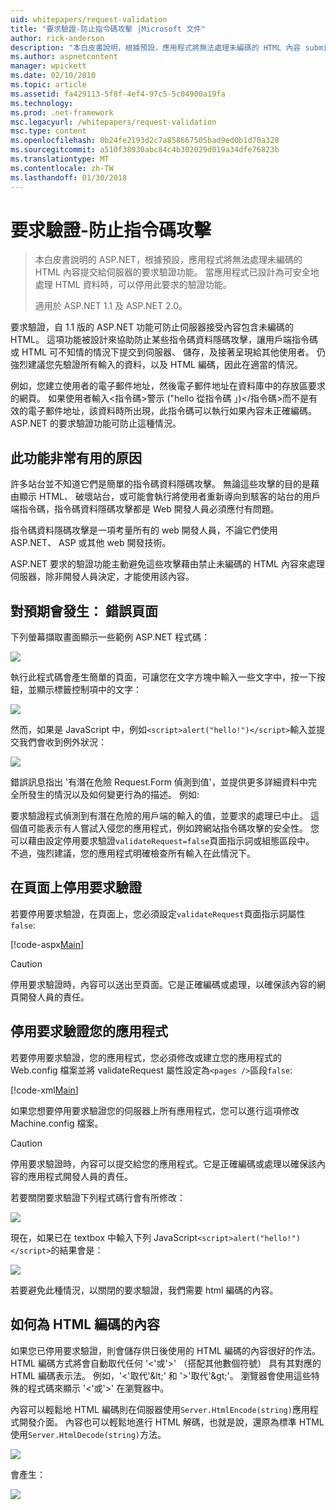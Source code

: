 ```yaml
---
uid: whitepapers/request-validation
title: "要求驗證-防止指令碼攻擊 |Microsoft 文件"
author: rick-anderson
description: "本白皮書說明，根據預設，應用程式將無法處理未編碼的 HTML 內容 submitt ASP.NET 的要求驗證功能..."
ms.author: aspnetcontent
manager: wpickett
ms.date: 02/10/2010
ms.topic: article
ms.assetid: fa429113-5f8f-4ef4-97c5-5c04900a19fa
ms.technology: 
ms.prod: .net-framework
msc.legacyurl: /whitepapers/request-validation
msc.type: content
ms.openlocfilehash: 0b24fe2193d2c7a858667505bad9ed0b1d70a328
ms.sourcegitcommit: a510f38930abc84c4b302029d019a34dfe76823b
ms.translationtype: MT
ms.contentlocale: zh-TW
ms.lasthandoff: 01/30/2018
---
```

<a name="request-validation---preventing-script-attacks"></a>要求驗證-防止指令碼攻擊
====================
> 本白皮書說明的 ASP.NET，根據預設，應用程式將無法處理未編碼的 HTML 內容提交給伺服器的要求驗證功能。 當應用程式已設計為可安全地處理 HTML 資料時，可以停用此要求的驗證功能。
> 
> 適用於 ASP.NET 1.1 及 ASP.NET 2.0。


要求驗證，自 1.1 版的 ASP.NET 功能可防止伺服器接受內容包含未編碼的 HTML。 這項功能被設計來協助防止某些指令碼資料隱碼攻擊，讓用戶端指令碼或 HTML 可不知情的情況下提交到伺服器、 儲存，及接著呈現給其他使用者。 仍強烈建議您先驗證所有輸入的資料，以及 HTML 編碼，因此在適當的情況。

例如，您建立使用者的電子郵件地址，然後電子郵件地址在資料庫中的存放區要求的網頁。 如果使用者輸入&lt;指令碼&gt;警示 ("hello 從指令碼 」)&lt;/指令碼&gt;而不是有效的電子郵件地址，該資料時所出現，此指令碼可以執行如果內容未正確編碼。 ASP.NET 的要求驗證功能可防止這種情況。

## <a name="why-this-feature-is-useful"></a>此功能非常有用的原因

許多站台並不知道它們是簡單的指令碼資料隱碼攻擊。 無論這些攻擊的目的是藉由顯示 HTML、 破壞站台，或可能會執行將使用者重新導向到駭客的站台的用戶端指令碼，指令碼資料隱碼攻擊都是 Web 開發人員必須應付有問題。

指令碼資料隱碼攻擊是一項考量所有的 web 開發人員，不論它們使用 ASP.NET、 ASP 或其他 web 開發技術。

ASP.NET 要求的驗證功能主動避免這些攻擊藉由禁止未編碼的 HTML 內容來處理伺服器，除非開發人員決定，才能使用該內容。

## <a name="what-to-expect-error-page"></a>對預期會發生： 錯誤頁面

下列螢幕擷取畫面顯示一些範例 ASP.NET 程式碼：

![](request-validation/_static/image1.png)

執行此程式碼會產生簡單的頁面，可讓您在文字方塊中輸入一些文字中，按一下按鈕，並顯示標籤控制項中的文字：

![](request-validation/_static/image2.png)

然而，如果是 JavaScript 中，例如`<script>alert("hello!")</script>`輸入並提交我們會收到例外狀況：

![](request-validation/_static/image3.png)

錯誤訊息指出 '有潛在危險 Request.Form 偵測到值'，並提供更多詳細資料中完全所發生的情況以及如何變更行為的描述。 例如: 

要求驗證程式偵測到有潛在危險的用戶端的輸入的值，並要求的處理已中止。 這個值可能表示有人嘗試入侵您的應用程式，例如跨網站指令碼攻擊的安全性。 您可以藉由設定停用要求驗證`validateRequest=false`頁面指示詞或組態區段中。 不過，強烈建議，您的應用程式明確檢查所有輸入在此情況下。

## <a name="disabling-request-validation-on-a-page"></a>在頁面上停用要求驗證

若要停用要求驗證，在頁面上，您必須設定`validateRequest`頁面指示詞屬性`false`:

[!code-aspx[Main](request-validation/samples/sample1.aspx)]

> [!CAUTION]
> 停用要求驗證時，內容可以送出至頁面。它是正確編碼或處理，以確保該內容的網頁開發人員的責任。

## <a name="disabling-request-validation-for-your-application"></a>停用要求驗證您的應用程式

若要停用要求驗證，您的應用程式，您必須修改或建立您的應用程式的 Web.config 檔案並將 validateRequest 屬性設定為`<pages />`區段`false`:

[!code-xml[Main](request-validation/samples/sample2.xml)]

如果您想要停用要求驗證您的伺服器上所有應用程式，您可以進行這項修改 Machine.config 檔案。

> [!CAUTION]
> 停用要求驗證時，內容可以提交給您的應用程式。它是正確編碼或處理以確保該內容的應用程式開發人員的責任。

若要關閉要求驗證下列程式碼行會有所修改：

![](request-validation/_static/image4.png)

現在，如果已在 textbox 中輸入下列 JavaScript`<script>alert("hello!")</script>`的結果會是：

![](request-validation/_static/image5.png)

若要避免此種情況，以關閉的要求驗證，我們需要 html 編碼的內容。

## <a name="how-to-html-encode-content"></a>如何為 HTML 編碼的內容

如果您已停用要求驗證，則會儲存供日後使用的 HTML 編碼的內容很好的作法。 HTML 編碼方式將會自動取代任何 '&lt;'或'&gt;' （搭配其他數個符號） 具有其對應的 HTML 編碼表示法。 例如，'&lt;'取代'&amp;lt;' 和 '&gt;'取代'&amp;gt;'。 瀏覽器會使用這些特殊的程式碼來顯示 '&lt;'或'&gt;' 在瀏覽器中。

內容可以輕鬆地 HTML 編碼則在伺服器使用`Server.HtmlEncode(string)`應用程式開發介面。 內容也可以輕鬆地進行 HTML 解碼，也就是說，還原為標準 HTML 使用`Server.HtmlDecode(string)`方法。

![](request-validation/_static/image6.png)

會產生：

![](request-validation/_static/image7.png)

